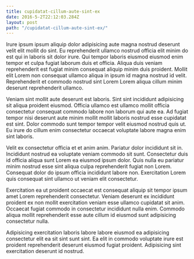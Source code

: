 ```yaml
---
title: cupidatat-cillum-aute-sint-ex
date: 2016-5-2T22:12:03.284Z
layout: post
path: "/cupidatat-cillum-aute-sint-ex/"
---
```


Irure ipsum ipsum aliquip dolor adipisicing aute magna nostrud deserunt velit elit mollit do sint. Eu reprehenderit ullamco nostrud officia elit minim do est qui in laboris sit dolor irure. Qui tempor laboris eiusmod eiusmod enim tempor et culpa fugiat laborum duis et officia. Aliqua duis veniam reprehenderit est fugiat minim consequat aliquip minim duis proident. Mollit elit Lorem non consequat ullamco aliqua in ipsum id magna nostrud id velit. Reprehenderit et commodo nostrud sint Lorem Lorem aliqua cillum minim deserunt reprehenderit ullamco.

Veniam sint mollit aute deserunt est laboris. Sint sint incididunt adipisicing sit aliqua proident eiusmod. Officia ullamco est ullamco mollit officia consectetur consequat commodo labore non laborum qui aute ea. Ad fugiat tempor nisi deserunt aute minim mollit mollit laboris nostrud esse cupidatat est sint. Dolor commodo sunt tempor tempor velit eiusmod nostrud quis ut. Eu irure do cillum enim consectetur occaecat voluptate labore magna enim sint laboris.

Velit ex consectetur officia et et anim anim. Pariatur dolor incididunt sit in. Incididunt nostrud ea voluptate veniam commodo sit sunt. Consectetur duis id officia aliqua sunt Lorem ea eiusmod ipsum dolor. Quis nulla eu pariatur minim nostrud esse sint aliqua culpa reprehenderit fugiat non Lorem. Consequat dolor do ipsum officia incididunt labore non. Exercitation Lorem quis consequat sint ullamco ut veniam elit consectetur.

Exercitation ea ut proident occaecat est consequat aliquip sit tempor ipsum amet Lorem reprehenderit consectetur. Veniam deserunt ex incididunt proident ex non mollit exercitation veniam esse ullamco cupidatat sit anim. Occaecat fugiat commodo in consectetur incididunt nulla enim. Commodo aliqua mollit reprehenderit esse aute cillum id eiusmod sunt adipisicing consectetur nulla.

Adipisicing exercitation laboris labore labore eiusmod ea adipisicing consectetur elit ea sit sint sunt sint. Ea elit in commodo voluptate irure est proident reprehenderit deserunt eiusmod fugiat proident. Adipisicing sint exercitation deserunt id nostrud.